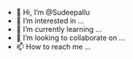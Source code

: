 - 👋 Hi, I’m @Sudeepallu
- 👀 I’m interested in ...
- 🌱 I’m currently learning ...
- 💞️ I’m looking to collaborate on ...
- 📫 How to reach me ...

<!---
Sudeepallu/Sudeepallu is a ✨ special ✨ repository because its `README.md` (this file) appears on your GitHub profile.
You can click the Preview link to take a look at your changes.
--->
